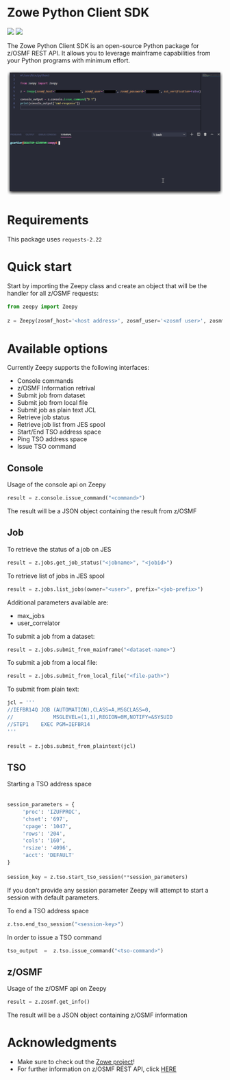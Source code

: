 # Zowe Python Client SDK

![](https://img.shields.io/badge/license-EPL--2.0-blue) ![](https://img.shields.io/badge/version-0.1.0-yellow)

The Zowe Python Client SDK is an open-source Python package for z/OSMF REST API. It allows you to leverage mainframe capabilities from your Python programs with minimum effort.

![](./img/zeepy.gif)

# Requirements

This package uses `requests-2.22`

# Quick start

Start by importing the Zeepy class and create an object that will be the handler for all z/OSMF requests:

```python
from zeepy import Zeepy

z = Zeepy(zosmf_host='<host address>', zosmf_user='<zosmf user>', zosmf_password='<zosmf password>')
```

# Available options

Currently Zeepy supports the following interfaces:

* Console commands
* z/OSMF Information retrival
* Submit job from dataset
* Submit job from local file
* Submit job as plain text JCL
* Retrieve job status
* Retrieve job list from JES spool
* Start/End TSO address space
* Ping TSO address space
* Issue TSO command

## Console

Usage of the console api on Zeepy
```python
result = z.console.issue_command("<command>")
```
The result will be a JSON object containing the result from z/OSMF

## Job

To retrieve the status of a job on JES
```python
result = z.jobs.get_job_status("<jobname>", "<jobid>")
```

To retrieve list of jobs in JES spool
```python
result = z.jobs.list_jobs(owner="<user>", prefix="<job-prefix>")
```
Additional parameters available are:

* max_jobs
* user_correlator

To submit a job from a dataset:
```python
result = z.jobs.submit_from_mainframe("<dataset-name>")
```

To submit a job from a local file:
```python
result = z.jobs.submit_from_local_file("<file-path>")
```

To submit from plain text:
```python
jcl = '''
//IEFBR14Q JOB (AUTOMATION),CLASS=A,MSGCLASS=0,
//             MSGLEVEL=(1,1),REGION=0M,NOTIFY=&SYSUID
//STEP1    EXEC PGM=IEFBR14
'''

result = z.jobs.submit_from_plaintext(jcl)

```

## TSO

Starting a TSO address space
```python

session_parameters = {
     'proc': 'IZUFPROC',
     'chset': '697',
     'cpage': '1047',
     'rows': '204',
     'cols': '160',
     'rsize': '4096',
     'acct': 'DEFAULT'
}

session_key = z.tso.start_tso_session(**session_parameters)
```
If you don't provide any session parameter Zeepy will attempt to start a session with default parameters.

To end a TSO address space
```python
z.tso.end_tso_session("<session-key>")
```

In order to issue a TSO command
```python
tso_output  =  z.tso.issue_command("<tso-command>")
```

## z/OSMF
Usage of the z/OSMF api on Zeepy
```python
result = z.zosmf.get_info()
```
The result will be a JSON object containing z/OSMF information


# Acknowledgments

* Make sure to check out the [Zowe project](https://github.com/zowe)!
* For further information on z/OSMF REST API, click [HERE](https://www.ibm.com/support/knowledgecenter/SSLTBW_2.1.0/com.ibm.zos.v2r1.izua700/IZUHPINFO_RESTServices.htm)
